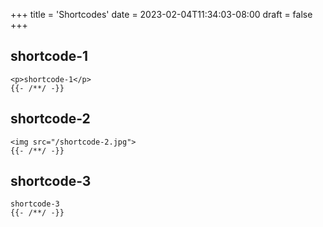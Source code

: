 +++
title = 'Shortcodes'
date = 2023-02-04T11:34:03-08:00
draft = false
+++

## shortcode-1

```text
<p>shortcode-1</p>
{{- /**/ -}}
```

## shortcode-2

```text
<img src="/shortcode-2.jpg">
{{- /**/ -}}
```

## shortcode-3

```text
shortcode-3
{{- /**/ -}}
```
